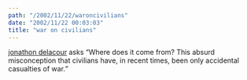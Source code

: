 ```yaml
---
path: "/2002/11/22/waroncivilians" 
date: "2002/11/22 00:03:03" 
title: "war on civilians" 
---
```

<p><a href="http://weblog.delacour.net/archives/000765.html">jonathon delacour</a> asks <q>Where does it come from? This absurd misconception that civilians have, in recent times, been only accidental casualties of war.</q></p>